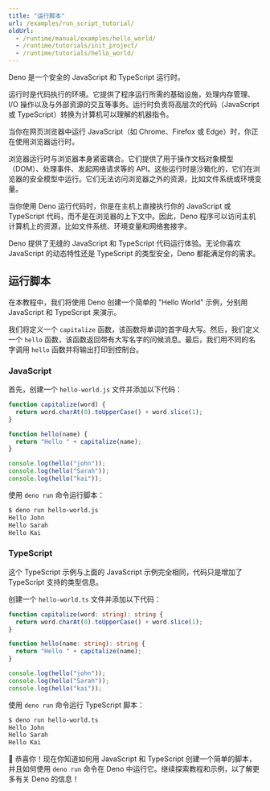 ```yaml
---
title: "运行脚本"
url: /examples/run_script_tutorial/
oldUrl:
  - /runtime/manual/examples/hello_world/
  - /runtime/tutorials/init_project/
  - /runtime/tutorials/hello_world/
---
```


Deno 是一个安全的 JavaScript 和 TypeScript 运行时。

运行时是代码执行的环境。它提供了程序运行所需的基础设施，处理内存管理、I/O 操作以及与外部资源的交互等事务。运行时负责将高层次的代码（JavaScript 或 TypeScript）转换为计算机可以理解的机器指令。

当你在网页浏览器中运行 JavaScript（如 Chrome、Firefox 或 Edge）时，你正在使用浏览器运行时。

浏览器运行时与浏览器本身紧密耦合。它们提供了用于操作文档对象模型（DOM）、处理事件、发起网络请求等的 API。这些运行时是沙箱化的，它们在浏览器的安全模型中运行。它们无法访问浏览器之外的资源，比如文件系统或环境变量。

当你使用 Deno 运行代码时，你是在主机上直接执行你的 JavaScript 或 TypeScript 代码，而不是在浏览器的上下文中。因此，Deno 程序可以访问主机计算机上的资源，比如文件系统、环境变量和网络套接字。

Deno 提供了无缝的 JavaScript 和 TypeScript 代码运行体验。无论你喜欢 JavaScript 的动态特性还是 TypeScript 的类型安全，Deno 都能满足你的需求。

## 运行脚本

在本教程中，我们将使用 Deno 创建一个简单的 "Hello World" 示例，分别用 JavaScript 和 TypeScript 来演示。

我们将定义一个 `capitalize` 函数，该函数将单词的首字母大写。然后，我们定义一个 `hello` 函数，该函数返回带有大写名字的问候消息。最后，我们用不同的名字调用 `hello` 函数并将输出打印到控制台。

### JavaScript

首先，创建一个 `hello-world.js` 文件并添加以下代码：

```js title="hello-world.js"
function capitalize(word) {
  return word.charAt(0).toUpperCase() + word.slice(1);
}

function hello(name) {
  return "Hello " + capitalize(name);
}

console.log(hello("john"));
console.log(hello("Sarah"));
console.log(hello("kai"));
```

使用 `deno run` 命令运行脚本：

```sh
$ deno run hello-world.js
Hello John
Hello Sarah
Hello Kai
```

### TypeScript

这个 TypeScript 示例与上面的 JavaScript 示例完全相同，代码只是增加了 TypeScript 支持的类型信息。

创建一个 `hello-world.ts` 文件并添加以下代码：

```ts title="hello-world.ts"
function capitalize(word: string): string {
  return word.charAt(0).toUpperCase() + word.slice(1);
}

function hello(name: string): string {
  return "Hello " + capitalize(name);
}

console.log(hello("john"));
console.log(hello("Sarah"));
console.log(hello("kai"));
```

使用 `deno run` 命令运行 TypeScript 脚本：

```sh
$ deno run hello-world.ts
Hello John
Hello Sarah
Hello Kai
```

🦕 恭喜你！现在你知道如何用 JavaScript 和 TypeScript 创建一个简单的脚本，并且如何使用 `deno run` 命令在 Deno 中运行它。继续探索教程和示例，以了解更多有关 Deno 的信息！